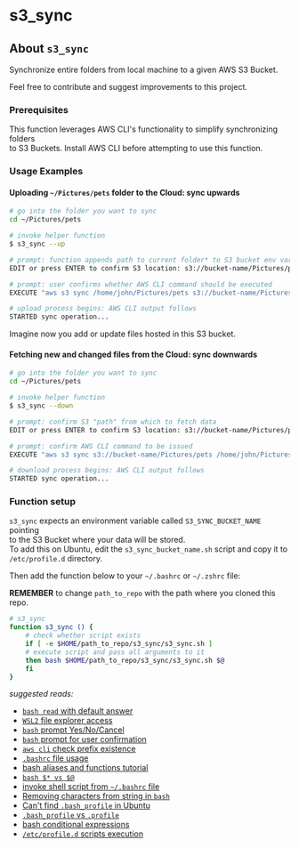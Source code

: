 # s3_sync

## About `s3_sync`  

Synchronize entire folders from local machine to a given AWS S3 Bucket.  

Feel free to contribute and suggest improvements to this project.  

### Prerequisites  

This function leverages AWS CLI's functionality to simplify synchronizing folders  
to S3 Buckets. Install AWS CLI before attempting to use this function.  

### Usage Examples

#### Uploading `~/Pictures/pets` folder to the Cloud: sync upwards  

```bash
# go into the folder you want to sync
cd ~/Pictures/pets

# invoke helper function
$ s3_sync --up

# prompt: function appends path to current folder* to S3 bucket env var
EDIT or press ENTER to confirm S3 location: s3://bucket-name/Pictures/pets

# prompt: user confirms whether AWS CLI command should be executed
EXECUTE "aws s3 sync /home/john/Pictures/pets s3://bucket-name/Pictures/pets"? (y/n) 

# upload process begins: AWS CLI output follows
STARTED sync operation...
```

Imagine now you add or update files hosted in this S3 bucket.

#### Fetching new and changed files from the Cloud: sync downwards  

```bash
# go into the folder you want to sync
cd ~/Pictures/pets

# invoke helper function
$ s3_sync --down

# prompt: confirm S3 "path" from which to fetch data
EDIT or press ENTER to confirm S3 location: s3://bucket-name/Pictures/pets

# prompt: confirm AWS CLI command to be issued
EXECUTE "aws s3 sync s3://bucket-name/Pictures/pets /home/john/Pictures/pets"? (y/n) y

# download process begins: AWS CLI output follows
STARTED sync operation...
```

### Function setup  

`s3_sync` expects an environment variable called `S3_SYNC_BUCKET_NAME` pointing  
to the S3 Bucket where your data will be stored.  
To add this on Ubuntu, edit the `s3_sync_bucket_name.sh` script and copy it to  
`/etc/profile.d` directory.  

Then add the function below to your `~/.bashrc` or `~/.zshrc` file:  

**REMEMBER** to change `path_to_repo` with the path where you cloned this repo.

```bash 
# s3_sync  
function s3_sync () {  
    # check whether script exists  
    if [ -e $HOME/path_to_repo/s3_sync/s3_sync.sh ]  
    # execute script and pass all arguments to it  
    then bash $HOME/path_to_repo/s3_sync/s3_sync.sh $@  
    fi  
}
```

*suggested reads:*  

* [`bash read` with default answer](<https://superuser.com/questions/835824/use-read-in-bash-script-with-a-standard-answer>)  
* [`WSL2` file explorer access](<https://devblogs.microsoft.com/commandline/access-linux-filesystems-in-windows-and-wsl-2/>)  
* [`bash` prompt Yes/No/Cancel](<https://stackoverflow.com/questions/226703/how-do-i-prompt-for-yes-no-cancel-input-in-a-linux-shell-script>)  
* [`bash` prompt for user confirmation](<https://stackoverflow.com/questions/1885525/how-do-i-prompt-a-user-for-confirmation-in-bash-script>)  
* [`aws cli` check prefix existence](<https://stackoverflow.com/questions/56961533/is-there-a-way-to-check-if-folder-exists-in-s3-using-aws-cli>)  
* [`.bashrc` file usage](<https://unix.stackexchange.com/questions/129143/what-is-the-purpose-of-bashrc-and-how-does-it-work>)  
* [bash aliases and functions tutorial](<https://opensource.com/article/19/7/bash-aliases>)  
* [`bash $* vs $@`](<https://unix.stackexchange.com/questions/129072/whats-the-difference-between-and>)  
* [invoke shell script from `~/.bashrc` file](<https://askubuntu.com/questions/767842/how-can-i-run-a-shell-script-from-bashrc-file>)  
* [Removing characters from string in `bash`](<https://linuxhint.com/remove_characters_string_bash/>)  
* [Can't find `.bash_profile` in Ubuntu](<https://askubuntu.com/questions/510709/i-cannot-find-bash-profile-in-ubuntu>)  
* [`.bash_profile` vs `.profile`](<https://superuser.com/questions/171035/profile-or-bash-profile>)  
* [bash conditional expressions](<https://www.gnu.org/software/bash/manual/html_node/Bash-Conditional-Expressions.html>)  
* [`/etc/profile.d` scripts execution](<https://serverfault.com/questions/434321/when-are-scripts-inside-etc-profile-d-executed>)